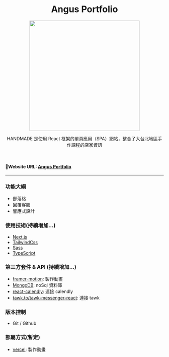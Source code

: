 <h1 align="center">Angus Portfolio
</h1>

<div align="center">
  <img width="350" src="https://i.imgur.com/Ehe9Cqg.png
">

HANDMADE 是使用 React 框架的單頁應用（SPA）網站，整合了大台北地區手作課程的店家資訊

</div>
 <br>

#### 🔗Website URL: <a href="https://portfolio-git-develop-angushyx.vercel.app/"><strong>Angus Portfolio</strong></a>

<hr>

### 功能大綱

- 部落格
- 回覆客服
- 響應式設計

### 使用技術(持續增加...)

- [Next.js](https://nextjs.org/)
- [TailwindCss](https://tailwindcss.com/)
- [Sass](https://sass-lang.com/)
- [TypeScript](https://www.typescriptlang.org/)

### 第三方套件 & API (持續增加...)

- [framer-motion](https://www.framer.com/motion/): 製作動畫
- [MongoDB](https://www.mongodb.com/): noSql 資料庫
- [react-calendly](https://www.npmjs.com/package/react-calendly): 連接 calendly
- [tawk.to/tawk-messenger-react](https://www.mongodb.com/): 連接 tawk
<!-- - [CKEditor](https://ckeditor.com/ckeditor-5/): 部落格新增與修改功能
- [sweetalert2](https://sweetalert2.github.io/#input-types): 客製化 pop 訊息
- [formik & yup ](https://formik.org/docs/guides/validation): 表單驗證
- [swiperjs](https://swiperjs.com/demos): 輪播動畫
- [moment.js](https://github.com/moment/moment/): 轉換日期格式
- [Google calendar API](https://developers.google.com/calendar/api): 將預約手作課程加入個人 Google 行事曆中
- [Gmail Api](https://developers.google.com/gmail/api): 送出驗證信以及訂單成立通知
- [TapPay 金流](https://www.tappaysdk.com/zh/): 多元支付 -->

### 版本控制

- Git / Github

### 部屬方式(暫定)

- [vercel](https://vercel.com/): 製作動畫
